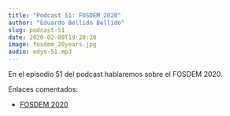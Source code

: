 ```yaml
---
title: "Podcast 51: FOSDEM 2020"
author: "Eduardo Bellido Bellido"
slug: podcast-51
date: 2020-02-09T19:20:20
image: fosdem_20years.jpg
audio: edyo-51.mp3
---
```


En el episodio 51 del podcast hablaremos sobre el FOSDEM 2020.

<!--more-->

Enlaces comentados:

- [FOSDEM 2020](https://fosdem.org/2020/)
